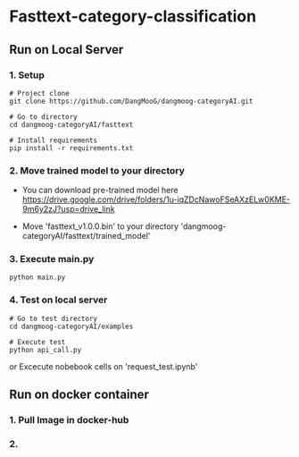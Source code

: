 # Fasttext-category-classification #


## Run on Local Server ##

### 1. Setup ###
    # Project clone
    git clone https://github.com/DangMooG/dangmoog-categoryAI.git
    
    # Go to directory
    cd dangmoog-categoryAI/fasttext
    
    # Install requirements
    pip install -r requirements.txt

### 2. Move trained model to your directory

  - You can download pre-trained model here
    <https://drive.google.com/drive/folders/1u-iqZDcNawoFSeAXzELw0KME-9m6y2zJ?usp=drive_link>

  - Move 'fasttext_v1.0.0.bin' to your directory 'dangmoog-categoryAI/fasttext/trained_model'

### 3. Execute main.py ###

    python main.py

### 4. Test on local server ###

    # Go to test directory
    cd dangmoog-categoryAI/examples
    
    # Execute test
    python api_call.py 

  or Excecute nobebook cells on 'request_test.ipynb' 


## Run on docker container ## 

### 1. Pull Image in docker-hub ### 

### 2. 
  
